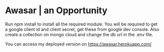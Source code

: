 
# Awasar | an Opportunity

Run npm install to install all the required module.
You will be required to get a google client id and client secret, get these from google dev console.
Also create a collection on mongo cloud and change the db url in the .env file.

You can access my deployed version on https://awasar.herokuapp.com/


